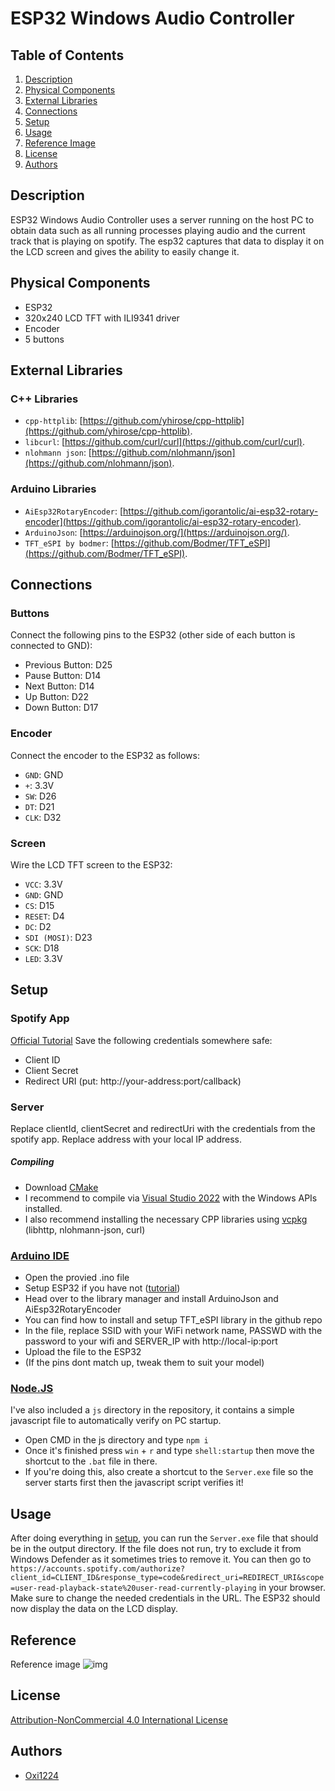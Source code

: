 # ESP32 Windows Audio Controller

## Table of Contents
1. [Description](#description)
2. [Physical Components](#physical-components)
3. [External Libraries](#external-libraries)
4. [Connections](#connections)
5. [Setup](#setup)
6. [Usage](#usage)
7. [Reference Image](#reference)
8. [License](#license)
9. [Authors](#authors)

## Description
ESP32 Windows Audio Controller uses a server running on the host PC to obtain data such as all running processes playing audio and the current track that is playing on spotify.
The esp32 captures that data to display it on the LCD screen and gives the ability to easily change it.

## Physical Components
- ESP32
- 320x240 LCD TFT with ILI9341 driver
- Encoder
- 5 buttons

## External Libraries

### C++ Libraries
- `cpp-httplib`: [https://github.com/yhirose/cpp-httplib](https://github.com/yhirose/cpp-httplib).
- `libcurl`: [https://github.com/curl/curl](https://github.com/curl/curl).
- `nlohmann json`: [https://github.com/nlohmann/json](https://github.com/nlohmann/json).

### Arduino Libraries
- `AiEsp32RotaryEncoder`: [https://github.com/igorantolic/ai-esp32-rotary-encoder](https://github.com/igorantolic/ai-esp32-rotary-encoder).
- `ArduinoJson`: [https://arduinojson.org/](https://arduinojson.org/).
- `TFT_eSPI by bodmer`: [https://github.com/Bodmer/TFT_eSPI](https://github.com/Bodmer/TFT_eSPI).

## Connections

### Buttons
Connect the following pins to the ESP32 (other side of each button is connected to GND):
- Previous Button: D25
- Pause Button: D14
- Next Button: D14
- Up Button: D22
- Down Button: D17

### Encoder
Connect the encoder to the ESP32 as follows:
- `GND`: GND
- `+`: 3.3V
- `SW`: D26
- `DT`: D21
- `CLK`: D32

### Screen
Wire the LCD TFT screen to the ESP32:
- `VCC`: 3.3V
- `GND`: GND
- `CS`: D15
- `RESET`: D4
- `DC`: D2
- `SDI (MOSI)`: D23
- `SCK`: D18
- `LED`: 3.3V

## Setup

### Spotify App
[Official Tutorial](https://developer.spotify.com/documentation/web-api/concepts/apps)
Save the following credentials somewhere safe:
- Client ID
- Client Secret
- Redirect URI (put: http://your-address:port/callback)

### Server
Replace clientId, clientSecret and redirectUri with the credentials from the spotify app.
Replace address with your local IP address.

##### Compiling
- Download [CMake](https://cmake.org/)
- I recommend to compile via [Visual Studio 2022](https://visualstudio.microsoft.com/pl/vs/) with the Windows APIs installed.
- I also recommend installing the necessary CPP libraries using [vcpkg](https://vcpkg.io/en/) (libhttp, nlohmann-json, curl)

### [Arduino IDE](https://www.arduino.cc/en/software)
- Open the provied .ino file
- Setup ESP32 if you have not ([tutorial](https://randomnerdtutorials.com/installing-the-esp32-board-in-arduino-ide-windows-instructions/))
- Head over to the library manager and install ArduinoJson and AiEsp32RotaryEncoder
- You can find how to install and setup TFT_eSPI library in the github repo
- In the file, replace SSID with your WiFi network name, PASSWD with the password to your wifi and SERVER_IP with http://local-ip:port
- Upload the file to the ESP32
- (If the pins dont match up, tweak them to suit your model)

### [Node.JS](https://nodejs.org/en)
I've also included a ``js`` directory in the repository, it contains a simple javascript file to automatically verify on PC startup.
- Open CMD in the js directory and type ``npm i``
- Once it's finished press ``win`` + ``r`` and type ``shell:startup`` then move the shortcut to the ``.bat`` file in there.
- If you're doing this, also create a shortcut to the ``Server.exe`` file so the server starts first then the javascript script verifies it!

## Usage
After doing everything in [setup](#setup), you can run the ``Server.exe`` file that should be in the output directory.
If the file does not run, try to exclude it from Windows Defender as it sometimes tries to remove it.
You can then go to ``https://accounts.spotify.com/authorize?client_id=CLIENT_ID&response_type=code&redirect_uri=REDIRECT_URI&scope=user-read-playback-state%20user-read-currently-playing`` in your browser.
Make sure to change the needed credentials in the URL.
The ESP32 should now display the data on the LCD display.

## Reference
Reference image
![img](https://cdn.discordapp.com/attachments/1168285487790837843/1197261338129477652/IMG_20240117_202846.jpg?ex=65ba9f83&is=65a82a83&hm=2b404078f7f381379dadbba6c9f52bd2891011ce4ead9c186859e1c0d1ae28df&)

## License
[Attribution-NonCommercial 4.0 International License](LICENSE.md)

## Authors
- [Oxi1224](https://github.com/oxi1224)
